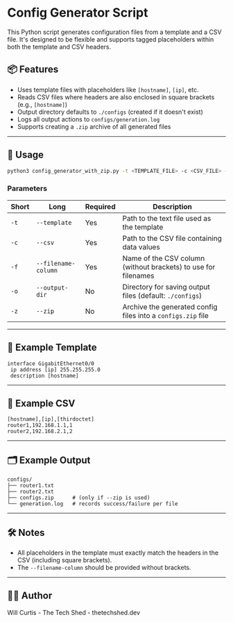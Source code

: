 # Config Generator Script

This Python script generates configuration files from a template and a CSV file. It's designed to be flexible and supports tagged placeholders within both the template and CSV headers.

## 📦 Features

- Uses template files with placeholders like `[hostname]`, `[ip]`, etc.
- Reads CSV files where headers are also enclosed in square brackets (e.g., `[hostname]`)
- Output directory defaults to `./configs` (created if it doesn't exist)
- Logs all output actions to `configs/generation.log`
- Supports creating a `.zip` archive of all generated files

---

## 🚀 Usage

```bash
python3 config_generator_with_zip.py -t <TEMPLATE_FILE> -c <CSV_FILE> -f <FILENAME_COLUMN> [-o <OUTPUT_DIR>] [-z]
```

### Parameters

| Short | Long             | Required | Description                                                    |
|-------|------------------|----------|----------------------------------------------------------------|
| `-t`  | `--template`     | Yes      | Path to the text file used as the template                     |
| `-c`  | `--csv`          | Yes      | Path to the CSV file containing data values                    |
| `-f`  | `--filename-column` | Yes   | Name of the CSV column (without brackets) to use for filenames |
| `-o`  | `--output-dir`   | No       | Directory for saving output files (default: `./configs`)       |
| `-z`  | `--zip`          | No       | Archive the generated config files into a `configs.zip` file   |

---

## 🧩 Example Template

```text
interface GigabitEthernet0/0
 ip address [ip] 255.255.255.0
 description [hostname]
```

---

## 📄 Example CSV

```csv
[hostname],[ip],[thirdoctet]
router1,192.168.1.1,1
router2,192.168.2.1,2
```

---

## 🗂 Example Output

```
configs/
├── router1.txt
├── router2.txt
├── configs.zip      # (only if --zip is used)
└── generation.log   # records success/failure per file
```

---

## 🛠 Notes

- All placeholders in the template must exactly match the headers in the CSV (including square brackets).
- The `--filename-column` should be provided without brackets.

---

## 🧑‍💻 Author

Will Curtis - The Tech Shed - thetechshed.dev
